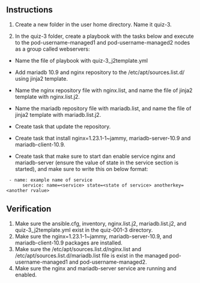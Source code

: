 ## Instructions
1. Create a new folder in the user home directory. Name it quiz-3.

2. In the quiz-3 folder, create a playbook with the tasks below and execute to the pod-username-managed1 and pod-username-managed2 nodes as a group called webservers:

- Name the file of playbook with quiz-3_j2template.yml

- Add mariadb 10.9 and nginx repository to the /etc/apt/sources.list.d/ using jinja2 template.

- Name the nginx repository file with nginx.list, and name the file of jinja2 template with nginx.list.j2.

- Name the mariadb repository file with mariadb.list, and name the file of jinja2 template with mariadb.list.j2.

- Create task that update the repository.

- Create task that install nginx=1.23.1-1~jammy, mariadb-server-10.9 and mariadb-client-10.9.

- Create task that make sure to start dan enable service nginx and mariadb-server (ensure the value of state in the service section is started), and make sure to write this on below format:
```
 - name: example name of service
      service: name=<service> state=<state of service> anotherkey=<another rvalue>
```

## Verification
1. Make sure the ansible.cfg, inventory, nginx.list.j2, mariadb.list.j2, and quiz-3_j2template.yml exist in the quiz-001-3 directory.
2. Make sure the nginx=1.23.1-1~jammy, mariadb-server-10.9, and mariadb-client-10.9 packages are installed.
3. Make sure the /etc/apt/sources.list.d/nginx.list and /etc/apt/sources.list.d/mariadb.list file is exist in the managed pod-username-managed1 and pod-username-managed2.
4. Make sure the nginx and mariadb-server service are running and enabled.
